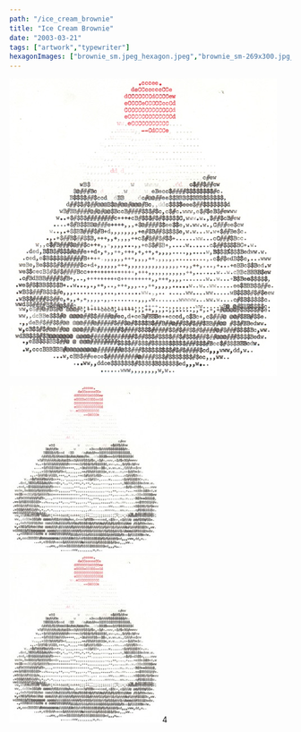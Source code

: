```yaml
---
path: "/ice_cream_brownie"
title: "Ice Cream Brownie"
date: "2003-03-21"
tags: ["artwork","typewriter"]
hexagonImages: ["brownie_sm.jpeg_hexagon.jpeg","brownie_sm-269x300.jpg_hexagon.jpeg","brownie_sm.jpg_hexagon.jpeg"]
---
```


 [![](brownie_sm.jpeg)](brownie_sm.jpeg)

[![](brownie_sm-269x300.jpg "brownie_sm")](brownie_sm.jpg) [![](brownie_sm-269x300.jpg "brownie_sm")](brownie_sm.jpg) 4 
  <!---
  <div class="field field-type-filefield field-field-images" xmlns="http://www.w3.org/1999/xhtml">
      
    <div class="field-items">
            <div class="field-item odd">
                    <a href="http://www.beigerecords.com/joe-old/sites/default/files/brownie_sm.jpeg" class="imagecache imagecache-square_thumbnail imagecache-imagelink imagecache-square_thumbnail_imagelink"><img src="http://www.beigerecords.com/joe-old/sites/default/files/imagecache/square_thumbnail/brownie_sm.jpeg" alt="" title="" width="300" height="300" class="imagecache imagecache-square_thumbnail"/></a>        </div>
        </div>
</div> 
 <a href="http://www.beigerecords.com/joe/wp-content/uploads/2008/11/brownie_sm.jpg" xmlns="http://www.w3.org/1999/xhtml"><img src="http://www.beigerecords.com/joe/wp-content/uploads/2008/11/brownie_sm-269x300.jpg" alt="" title="brownie_sm" width="269" height="300" class="alignnone size-medium wp-image-126"/></a> <a href="http://www.beigerecords.com/joe/wp-content/uploads/2008/11/brownie_sm.jpg" xmlns="http://www.w3.org/1999/xhtml"><img src="/joe/newdrupal/sites/default/files/images/brownie_sm-269x300.jpg" alt="" title="brownie_sm" width="269" height="300" class="alignnone size-medium wp-image-126"/></a> 4
  --->
